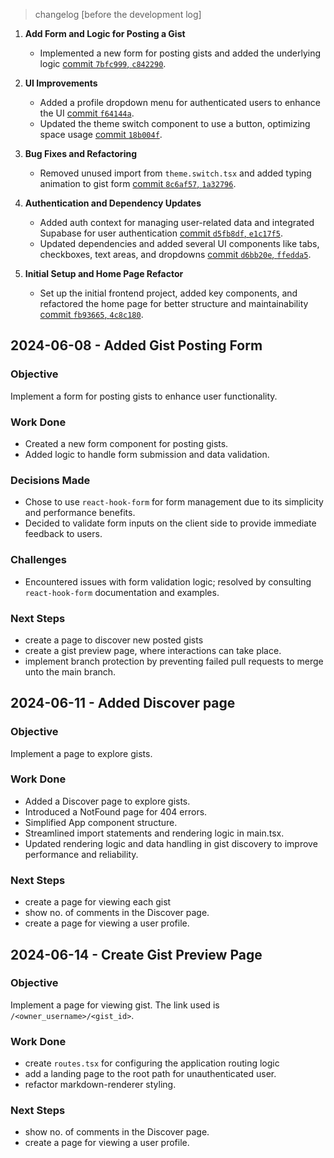 > changelog [before the development log]

1. **Add Form and Logic for Posting a Gist**

   - Implemented a new form for posting gists and added the underlying logic [commit `7bfc999`, `c842290`](https://github.com/coderoyalty/gist-form/commit/c842290e3d66d4341ade3be89cfcdad75703ad0c).

2. **UI Improvements**

   - Added a profile dropdown menu for authenticated users to enhance the UI [commit `f64144a`](https://github.com/coderoyalty/gist-form/commit/f64144ae7dc22ec887f8b49fda7b373578191d04).
   - Updated the theme switch component to use a button, optimizing space usage [commit `18b004f`](https://github.com/coderoyalty/gist-form/commit/18b004fa2d77f91d7587a04c095a8b3c985fda0c).

3. **Bug Fixes and Refactoring**

   - Removed unused import from `theme.switch.tsx` and added typing animation to gist form [commit `8c6af57`, `1a32796`](https://github.com/coderoyalty/gist-form/commit/8c6af57078d6f815a3f1bb270bfc229ca8effa3c).

4. **Authentication and Dependency Updates**

   - Added auth context for managing user-related data and integrated Supabase for user authentication [commit `d5fb8df`, `e1c17f5`](https://github.com/coderoyalty/gist-form/commit/d5fb8df8815bfc7f4d1132581c19faa7a9e973d5).
   - Updated dependencies and added several UI components like tabs, checkboxes, text areas, and dropdowns [commit `d6bb20e`, `ffedda5`](https://github.com/coderoyalty/gist-form/commit/d6bb20e99052eb1a648593a02b9f06c9c2171078).

5. **Initial Setup and Home Page Refactor**
   - Set up the initial frontend project, added key components, and refactored the home page for better structure and maintainability [commit `fb93665`, `4c8c180`](https://github.com/coderoyalty/gist-form/commit/fb936658d57cdbfa791debedf6f2ca6ca9ade5b8).

## 2024-06-08 - Added Gist Posting Form

### Objective

Implement a form for posting gists to enhance user functionality.

### Work Done

- Created a new form component for posting gists.
- Added logic to handle form submission and data validation.

### Decisions Made

- Chose to use `react-hook-form` for form management due to its simplicity and performance benefits.
- Decided to validate form inputs on the client side to provide immediate feedback to users.

### Challenges

- Encountered issues with form validation logic; resolved by consulting `react-hook-form` documentation and examples.

### Next Steps

- create a page to discover new posted gists
- create a gist preview page, where interactions can take place.
- implement branch protection by preventing failed pull requests to merge unto the main branch.

## 2024-06-11 - Added Discover page

### Objective

Implement a page to explore gists.

### Work Done

- Added a Discover page to explore gists.
- Introduced a NotFound page for 404 errors.
- Simplified App component structure.
- Streamlined import statements and rendering logic in main.tsx.
- Updated rendering logic and data handling in gist discovery to improve performance and reliability.

### Next Steps

- create a page for viewing each gist
- show no. of comments in the Discover page.
- create a page for viewing a user profile.

## 2024-06-14 - Create Gist Preview Page

### Objective

Implement a page for viewing gist. The link used is `/<owner_username>/<gist_id>`.

### Work Done

- create `routes.tsx` for configuring the application routing logic
- add a landing page to the root path for unauthenticated user.
- refactor markdown-renderer styling.

### Next Steps

- show no. of comments in the Discover page.
- create a page for viewing a user profile.
